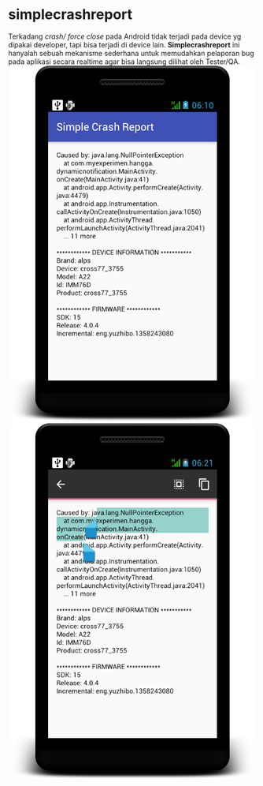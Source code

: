 # simplecrashreport
Terkadang *crash/ force close* pada Android tidak terjadi pada device yg dipakai developer, tapi bisa terjadi di device lain.
**Simplecrashreport** ini hanyalah sebuah mekanisme sederhana untuk memudahkan pelaporan bug pada aplikasi secara realtime agar bisa langsung dilihat oleh Tester/QA.
![alt tag](https://github.com/hangga/simplecrashreport/blob/master/skrinsut-1.png)
![alt tag](https://github.com/hangga/simplecrashreport/blob/master/skrinsut-2.png)

